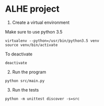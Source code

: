 # ALHE project

1. Create a virtual environment

Make sure to use python 3.5

```
virtualenv --python=/usr/bin/python3.5 venv
source venv/bin/activate
```

To deactivate

```
deactivate
```

2. Run the program

```
python src/main.py
```

3. Run the tests

```
python -m unittest discover -s=src
```
